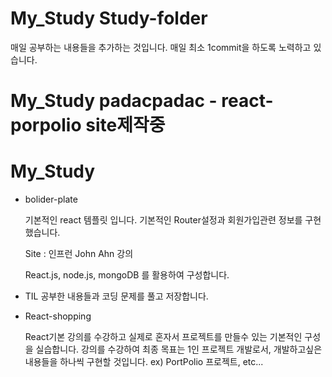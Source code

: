 # My_Study Study-folder

매일 공부하는 내용들을 추가하는 것입니다. 매일 최소 1commit을 하도록 노력하고 있습니다.
# My_Study padacpadac - react-porpolio site제작중
# My_Study

- bolider-plate

    기본적인 react 템플릿 입니다. 기본적인 Router설정과 회원가입관련 정보를 구현했습니다.

    Site : 인프런 John Ahn 강의

    React.js, node.js, mongoDB 를 활용하여 구성합니다.

- TIL 
공부한 내용들과 코딩 문제를 풀고 저장합니다.

- React-shopping

    React기본 강의를 수강하고 실제로 혼자서 프로젝트를 만들수 있는 기본적인 구성을 실습합니다. 강의를 수강하여 최종 목표는 1인 프로젝트 개발로서, 개발하고싶은 내용들을 하나씩 구현할 것입니다. ex) PortPolio 프로젝트, etc...
